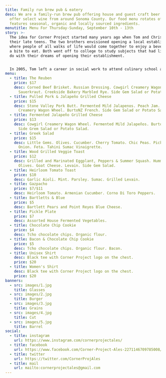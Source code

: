 ```yaml
---
title: Family run brew pub & eatery
desc: We are a family-run brew pub offering house and guest craft beer. We also
  offer select wine from around Sonoma County. Our food menu rotates often, and
  features seasonal, organic and locally sourced ingredients.
menutitle: Menu For Thursday-Sunday, September 10th - 13th
story: >-
  The idea for Corner Project started many years ago when Tom and Chris were in
  their late teens. The two brothers envisioned opening a local establishment
  where people of all walks of life would come together to enjoy a beverage and
  a bite to eat. Both went off to college to study subjects that had little to
  do with their dreams of opening their establishment.


  In 2005, Tom left a career in social work to attend culinary school and a few years later, Chris began brewing beer on his stove-top. In early 2017 the two of them revisited their dream in a more serious mindset and brought the concept of Corner Project to fruition.
menu:
  - title: The Reuben
    price: $17
    desc: Corned Beef Brisket. Russian Dressing. Cowgirl Creamery Wagon Wheel.
      Sauerkraut. Creekside Bakery Marbled Rye. Side Gem Salad or Potato Salad.
  - title: Pulled Pork & Jalapeño Grilled Cheese
    price: $15
    desc: Stone Valley Pork Butt. Fermented Mild Jalapenos. Peach Jam. Cowgirl
      Creamery Wagon Wheel. BurtoNZ French. Side Gem Salad or Potato Salad.
  - title: Fermented Jalapeño Grilled Cheese
    price: $13
    desc: Cowgirl Creamery Wagon Wheel. Fermented Mild Jalapeños. BurtoNZ French.
      Side Grem Salad or Potato Salad.
  - title: Greek Salad
    price: $15
    desc: Little Gems. Olives. Cucumber. Cherry Tomato. Chic Peas. Pickled Red
      Onion. Feta. Tahini Sumac Vinaigrette.
  - title: Wood Grilled Veggie Toast
    price: $12
    desc: Grilled and Marinated Eggplant, Peppers & Summer Squash. Hummus. Herbs.
      Olives. Goat Cheese. Levain. Side Gem Salad.
  - title: Heirloom Tomato Toast
    price: $10
    desc: Garlic Aioli. Mint. Parsley. Sumac. Grilled Levain.
  - title: Gazpacho
    price: $7/$11
    desc: Heirloom Tomato. Armenian Cucumber. Corno Di Toro Peppers.
  - title: Bartletts & Blue
    price: $5
    desc: Bartlett Pears and Point Reyes Blue Cheese.
  - title: Pickle Plate
    price: $7
    desc: Assorted House Fermented Vegetables.
  - title: Chocolate Chip Cookie
    price: $4
    desc: Tcho chocolate chips. Organic flour.
  - title: Bacon & Chocolate Chip Cookie
    price: $5
    desc: Tcho chocolate chips. Organic flour. Bacon.
  - title: Unisex Shirt
    desc: Black tee with Corner Project logo on the chest.
    price: $20
  - title: Women's Shirt
    desc: Black tee with Corner Project logo on the chest.
    price: $20
banners:
  - src: images/1.jpg
    title: Glasses
  - src: images/2.jpg
    title: Burger
  - src: images/3.jpg
    title: Grains
  - src: images/4.jpg
    title: Cut
  - src: images/5.jpg
    title: Barrel
social:
  - title: instagram
    url: https://www.instagram.com/cornerprojectales/
  - title: facebook
    url: https://www.facebook.com/Corner-Project-Ales-2271146709785008/
  - title: twitter
    url: https://twitter.com/CornerProjAles
  - title: mail
    url: mailto:cornerprojectales@gmail.com
---
```

